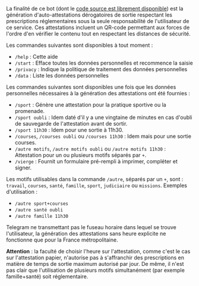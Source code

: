 La finalité de ce bot (dont le [code source est librement disponible](https://github.com/samueltardieu/AusweisBot)) est la génération d'auto-attestations dérogatoires de sortie respectant les prescriptions réglementaires sous la seule responsabilité de l'utilisateur de ce service. Ces attestations incluent un QR-code permettant aux forces de l'ordre d'en vérifier le contenu tout en respectant les distances de sécurité.

Les commandes suivantes sont disponibles à tout moment :

- `/help` : Cette aide
- `/start` : Efface toutes les données personnelles et recommence la saisie
- `/privacy` : Indique la politique de traitement des données personnelles
- `/data` : Liste les données personnelles

Les commandes suivantes sont disponibles une fois que les données personnelles nécessaires à la génération des attestations ont été fournies :

- `/sport` : Génère une attestation pour la pratique sportive ou la promenade.
- `/sport oubli` : Idem daté d'il y a une vingtaine de minutes en cas d'oubli de sauvegarde de l'attestation avant de sortir.
- `/sport 11h30` : Idem pour une sortie à 11h30.
- `/courses`, `/courses oubli` ou `/courses 11h30` : Idem mais pour une sortie courses.
- `/autre motifs`, `/autre motifs oubli` ou `/autre motifs 11h30` : Attestation pour un ou plusieurs motifs séparés par `+`.
- `/vierge` : Fournit un formulaire pré-rempli à imprimer, compléter et signer.

Les motifs utilisables dans la commande `/autre`, séparés par un `+`, sont : `travail`, `courses`, `santé`, `famille`, `sport`, `judiciaire` ou `missions`. Exemples d'utilisation :

- `/autre sport+courses`
- `/autre santé oubli`
- `/autre famille 11h30`

Telegram ne transmettant pas le fuseau horaire dans lequel se trouve l'utilisateur, la génération des attestations sans heure explicite ne fonctionne que pour la France métropolitaine.

__Attention__ : la faculté de choisir l'heure sur l'attestation, comme c'est le cas sur l'attestation papier, n'autorise pas à s'affranchir des prescriptions en matière de temps de sortie maximum autorisé par jour. De même, il n'est pas clair que l'utilisation de plusieurs motifs simultanément (par exemple famille+santé) soit réglementaire.
